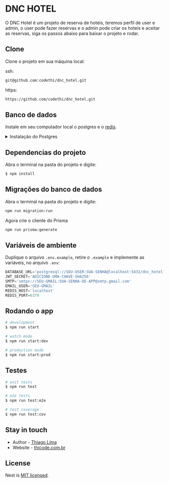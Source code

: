 # DNC HOTEL

O DNC Hotel é um projeto de reserva de hoteis, teremos perfil de user e admin, o user pode fazer reservas e o admin pode criar os hoteis e aceitar as reservas, siga os passos abaixo para baixar o projeto e rodar.

## Clone

Clone o projeto em sua máquina local:

ssh:

```bash
git@github.com:codethi/dnc_hotel.git
```
https:

```bash
https://github.com/codethi/dnc_hotel.git
```

## Banco de dados

Instale em seu computador local o postgres e o [redis](https://redis.io/docs/latest/develop/).

<details>
<summary>Instalação do Postgres</summary>

Uma das formas de usar o banco de dados Postgres é instalá-lo em seu computador, mas isso depende do ambiente que você está.

Além de instalar, você precisa saber qual o usuário padrão do postgres no seu computador e é necessário criar uma senha para ele.

No passo a passo abaixo você pode encontrar o que precisa para toda essa instalação.

<details>
<summary>Windows</summary>

### Windows

1. **Baixar o instalador:**
    - Acesse o site oficial do PostgreSQL: <https://www.postgresql.org/download/>
    - Selecione Windows e baixe o instalador.
2. **Instalar o PostgreSQL:**
    - Execute o instalador baixado.
    - Siga os passos do instalador e mantenha as configurações padrão.
    - Anote a senha do usuário `postgres` que você definir durante a instalação.
3. **Executar o PostgreSQL:**
    - Abra o `pgAdmin` ou o `SQL Shell (psql)` que foram instalados com o PostgreSQL.
    - Para o `SQL Shell (psql)`, insira a senha do usuário `postgres` quando solicitado.
4. **Verificar usuário e alterar senha:**
    - No `SQL Shell (psql)`, insira os seguintes comandos:

        ```sql
        \\du  -- Lista os usuários
        ALTER USER postgres PASSWORD 'nova_senha';
        
        ```
</details>

<details>
<summary>macOS</summary>

### macOS

1. **Usar Homebrew para instalar:**
    - Se ainda não tiver o Homebrew instalado, instale-o com:

        ```
        /bin/bash -c "$(curl -fsSL <https://raw.githubusercontent.com/Homebrew/install/HEAD/install.sh>)"
        ```

    - Instale o PostgreSQL:

        ```
        brew install postgresql
        ```

2. **Iniciar o PostgreSQL:**
    - Inicie o serviço do PostgreSQL:

        ```
        brew services start postgresql
        ```

3. **Executar o PostgreSQL:**
    - Acesse o `psql`:

        ```
        psql postgres
        ```

4. **Verificar usuário e alterar senha:**
    - No `psql`, insira os seguintes comandos:

        ```sql
        \\du  -- Lista os usuários
        ALTER USER postgres PASSWORD 'nova_senha';
        ```
</details>

<details>
<summary>Linux</summary>

### Linux

1. **Usar o gerenciador de pacotes para instalar:**
    - **Debian/Ubuntu:**

        ```
        sudo apt update
        sudo apt install postgresql postgresql-contrib
        ```

    - **Fedora:**

        ```
        sudo dnf install postgresql-server postgresql-contrib
        sudo postgresql-setup --initdb
        ```

    - **CentOS/RHEL:**

        ```
        sudo yum install postgresql-server postgresql-contrib
        sudo postgresql-setup initdb
        ```

2. **Iniciar o PostgreSQL:**
    - **Debian/Ubuntu:**

        ```
        sudo systemctl start postgresql
        sudo systemctl enable postgresql
        ```

    - **Fedora/CentOS/RHEL:**

        ```
        sudo systemctl start postgresql
        sudo systemctl enable postgresql
        ```

3. **Executar o PostgreSQL:**
    - Acesse o `psql`:

        ```
        sudo -i -u postgres
        psql
        ```

4. **Verificar usuário e alterar senha:**
    - No `psql`, insira os seguintes comandos:

        ```sql
        \\du  -- Lista os usuários
        ALTER USER postgres PASSWORD 'nova_senha';
        ```

</details>

</details>

## Dependencias do projeto

Abra o terminal na pasta do projeto e digite:

```bash
$ npm install
```

## Migrações do banco de dados

Abra o terminal na pasta do projeto e digite:


```bash
npm run migration:run
```
Agora crie o cliente do Prisma

```bash
npm run prisma:generate
```

## Variáveis de ambiente

Duplique o arquivo `.env.example`, retire o `.example` e implemente as variáveis, no arquivo `.env`:

```ts
DATABASE_URL='postgresql://SEU-USER:SUA-SENHA@localhost:5432/dnc_hotel?schema=public'
JWT_SECRET='ADICIONE-UMA-CHAVE-SHA256'
SMTP='smtps://SEU-GMAIL:SUA-SENHA-DE-APP@smtp.gmail.com'
EMAIL_USER='SEU-GMAIL'
REDIS_HOST='localhost'
REDIS_PORT=6379
```

## Rodando o app

```bash
# development
$ npm run start

# watch mode
$ npm run start:dev

# production mode
$ npm run start:prod
```

## Testes

```bash
# unit tests
$ npm run test

# e2e tests
$ npm run test:e2e

# test coverage
$ npm run test:cov
```


## Stay in touch

- Author - [Thiago Lima](https://www.linkedin.com/in/thicode/)
- Website - [thicode.com.br](https://www.thicode.com.br/links)

## License

Nest is [MIT licensed](LICENSE).
